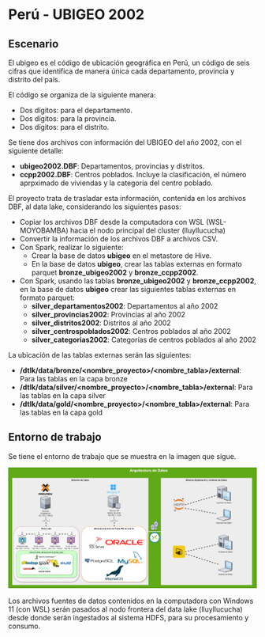 # Perú - UBIGEO 2002
## Escenario
El ubigeo es el código de ubicación geográfica en Perú, un código de seis cifras que identifica de manera única cada departamento, provincia y distrito del país.

El código se organiza de la siguiente manera: 
* Dos dígitos: para el departamento.
* Dos dígitos: para la provincia.
* Dos dígitos: para el distrito.

Se tiene dos archivos con información del UBIGEO del año 2002, con el siguiente detalle:
* __ubigeo2002.DBF__: Departamentos, provincias y distritos.
* __ccpp2002.DBF__: Centros poblados. Incluye la clasificación, el número aprpximado de viviendas y la categoría del centro poblado.

El proyecto trata de trasladar esta información, contenida en los archivos DBF, al data lake, considerando los siguientes pasos:
* Copiar los archivos DBF desde la computadora con WSL (WSL-MOYOBAMBA) hacia el nodo principal del cluster (lluyllucucha)
* Convertir la información de los archivos DBF a archivos CSV.
* Con Spark, realizar lo siguiente:
  - Crear la base de datos __ubigeo__ en el metastore de Hive.
  - En la base de datos __ubigeo__, crear las tablas externas en formato parquet __bronze_ubigeo2002__ y __bronze_ccpp2002__.
* Con Spark, usando las tablas __bronze_ubigeo2002__ y __bronze_ccpp2002__, en la base de datos __ubigeo__ crear las siguientes tablas externas en formato parquet:
  - __silver_departamentos2002__: Departamentos al año 2002
  - __silver_provincias2002__: Provincias al año 2002
  - __silver_distritos2002__: Distritos al año 2002
  - __silver_centrospoblados2002__: Centros poblados al año 2002
  - __silver_categorias2002__: Categorías de centros poblados al año 2002

La ubicación de las tablas externas serán las siguientes:
* __/dtlk/data/bronze/<nombre_proyecto>/<nombre_tabla>/external__: Para las tablas en la capa bronze
* __/dtlk/data/silver/<nombre_proyecto>/<nombre_tabla>/external__: Para las tablas en la capa silver
* __/dtlk/data/gold/<nombre_proyecto>/<nombre_tabla>/external__: Para las tablas en la capa gold

## Entorno de trabajo
Se tiene el entorno de trabajo que se muestra en la imagen que sigue.

![Entorno de trabajo](images/entorno_trabajo.png)

Los archivos fuentes de datos contenidos en la computadora con Windows 11 (con WSL) serán pasados al nodo frontera del data lake (lluyllucucha) desde donde serán ingestados al sistema HDFS, para su procesamiento y consumo.

